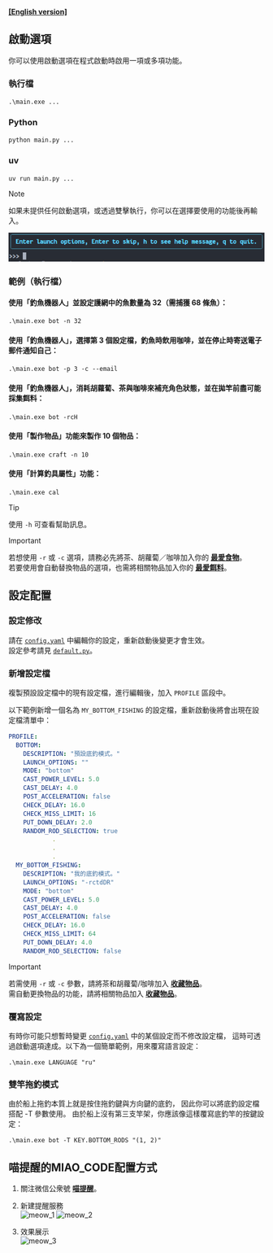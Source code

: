 **[[English version]][configuration]**
## 啟動選項
你可以使用啟動選項在程式啟動時啟用一項或多項功能。
### 執行檔
```
.\main.exe ...
```
### Python
```
python main.py ...
```
### uv
```
uv run main.py ...
```
> [!NOTE]
> 如果未提供任何啟動選項，或透過雙擊執行，你可以在選擇要使用的功能後再輸入。
>
> ![啟動選項][launch_options]

### 範例（執行檔）
#### 使用「釣魚機器人」並設定護網中的魚數量為 32（需捕獲 68 條魚）：
```
.\main.exe bot -n 32
```
#### 使用「釣魚機器人」，選擇第 3 個設定檔，釣魚時飲用咖啡，並在停止時寄送電子郵件通知自己：
```
.\main.exe bot -p 3 -c --email
```
#### 使用「釣魚機器人」，消耗胡蘿蔔、茶與咖啡來補充角色狀態，並在拋竿前盡可能採集餌料：
```
.\main.exe bot -rcH
```
#### 使用「製作物品」功能來製作 10 個物品：
```
.\main.exe craft -n 10
```
#### 使用「計算釣具屬性」功能：
```
.\main.exe cal
```


> [!TIP]
> 使用 `-h` 可查看幫助訊息。

> [!IMPORTANT]
> 若想使用 `-r` 或 `-c` 選項，請務必先將茶、胡蘿蔔／咖啡加入你的 **[最愛食物][favorite_food]**。  
> 若要使用會自動替換物品的選項，也需將相關物品加入你的 **[最愛餌料][favorite_lure]**。

## 設定配置
### 設定修改
請在 [`config.yaml`][config.yaml] 中編輯你的設定，重新啟動後變更才會生效。  
設定參考請見 [`default.py`][default.py]。

### 新增設定檔
複製預設設定檔中的現有設定檔，進行編輯後，加入 `PROFILE` 區段中。

以下範例新增一個名為 `MY_BOTTOM_FISHING` 的設定檔，重新啟動後將會出現在設定檔清單中：
```yaml
PROFILE:
  BOTTOM:
    DESCRIPTION: "預設底釣模式。"
    LAUNCH_OPTIONS: ""
    MODE: "bottom"
    CAST_POWER_LEVEL: 5.0
    CAST_DELAY: 4.0
    POST_ACCELERATION: false
    CHECK_DELAY: 16.0
    CHECK_MISS_LIMIT: 16
    PUT_DOWN_DELAY: 2.0
    RANDOM_ROD_SELECTION: true
            .
            .
            .
  MY_BOTTOM_FISHING:
    DESCRIPTION: "我的底釣模式。"
    LAUNCH_OPTIONS: "-rctdDR"
    MODE: "bottom"
    CAST_POWER_LEVEL: 5.0
    CAST_DELAY: 4.0
    POST_ACCELERATION: false
    CHECK_DELAY: 16.0
    CHECK_MISS_LIMIT: 64
    PUT_DOWN_DELAY: 4.0
    RANDOM_ROD_SELECTION: false
```

> [!IMPORTANT]
> 若需使用 `-r` 或 `-c` 參數，請將茶和胡蘿蔔/咖啡加入 **[收藏物品][favorite_food]**。  
> 需自動更換物品的功能，請將相關物品加入 **[收藏物品][favorite_lure]**。

### 覆寫設定  
有時你可能只想暫時變更 [`config.yaml`][config.yaml] 中的某個設定而不修改設定檔，
這時可透過啟動選項達成。以下為一個簡單範例，用來覆寫語言設定：
```  
.\main.exe LANGUAGE "ru"
```  

### 雙竿拖釣模式  
由於船上拖釣本質上就是按住拖釣鍵與方向鍵的底釣，
因此你可以將底釣設定檔搭配 -T 參數使用。
由於船上沒有第三支竿架，你應該像這樣覆寫底釣竿的按鍵設定：  
```  
.\main.exe bot -T KEY.BOTTOM_RODS "(1, 2)"
```  


## 喵提醒的MIAO_CODE配置方式
1. 關注微信公衆號 **[喵提醒][meow]**。
   
2. 新建提醒服務  
![meow_1] ![meow_2]

3. 效果展示  
![meow_3]

[launch_options]: /static/readme/launch_options.png
[path]: /static/readme/path.png
[config.yaml]: /rf4s/config/config.yaml
[default.py]: /rf4s/config/defaults.py
[configuration]: /docs/en/CONFIGURATION.md
[favorite_food]: /static/readme/favorite_food.png
[favorite_lure]: /static/readme/favorite_lure.png
[meow]: https://miaotixing.com/how
[meow_1]: /static/readme/mtx1.png
[meow_2]: /static/readme/mtx2.png
[meow_3]: /static/readme/mtx3.png